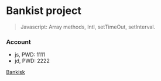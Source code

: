 # Bankist project

> Javascript: Array methods, Intl, setTimeOut, setInterval.

### Account

- js, PWD: 1111
- jd, PWD: 2222

[Bankisk](https://bankist4website.netlify.app/)
